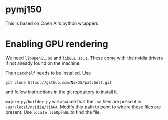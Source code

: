 # pymj150
This is based on Open AI's python wrappers

# Enabling GPU rendering 
We need `libOpenGL.so` and `libEGL.so.1`. These come with the nvidia drivers if not already found on the machine. 

Then `patchelf` needs to be installed. Use

```
git clone https://github.com/NixOS/patchelf.git
```
and follow instructions in the git repository to install it. 

`mujoco_py/builder.py` will assume that the `.so` files are present in `/usr/local/nvidia/lib64`.
Modify this path to point to where these files are present. Use `locate libOpenGL` to find the file. 
